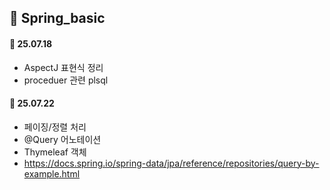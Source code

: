 ## 📌 Spring_basic


#### 📅 25.07.18
- AspectJ 표현식 정리
- proceduer 관련 plsql

#### 📅 25.07.22
- 페이징/정렬 처리
- @Query 어노테이션
- Thymeleaf 객체
- https://docs.spring.io/spring-data/jpa/reference/repositories/query-by-example.html



